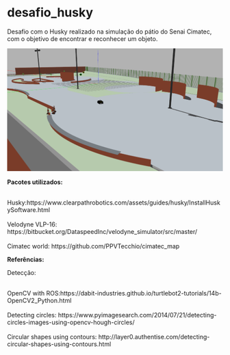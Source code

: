# desafio_husky
Desafio com o Husky realizado na simulação do pátio do Senai Cimatec, com o objetivo de encontrar e reconhecer um objeto. 

![alt text](https://raw.githubusercontent.com/israelmotta/desafio_husky/master/src/husky/fig/HuskyMap.png)


<p><b>Pacotes utilizados:</b></p>

<p><br>Husky:https://www.clearpathrobotics.com/assets/guides/husky/InstallHuskySoftware.html</br>
<br>Velodyne VLP-16: https://bitbucket.org/DataspeedInc/velodyne_simulator/src/master/</br>
<br>Cimatec world: https://github.com/PPVTecchio/cimatec_map</br></p>

<p><b>Referências:</b></p>

<p>Detecção:</p>

<p><br>OpenCV with ROS:https://dabit-industries.github.io/turtlebot2-tutorials/14b-OpenCV2_Python.html</br>
<br>Detecting circles: https://www.pyimagesearch.com/2014/07/21/detecting-circles-images-using-opencv-hough-circles/</br>
<br>Circular shapes using contours: http://layer0.authentise.com/detecting-circular-shapes-using-contours.html</br></p>
